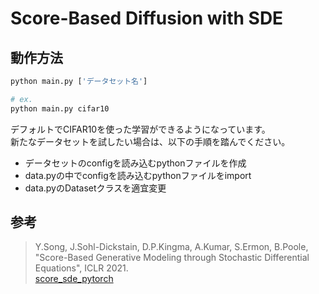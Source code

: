 # Score-Based Diffusion with SDE

## 動作方法
```python
python main.py ['データセット名']

# ex.
python main.py cifar10
```

デフォルトでCIFAR10を使った学習ができるようになっています。  
新たなデータセットを試したい場合は、以下の手順を踏んでください。
- データセットのconfigを読み込むpythonファイルを作成
- data.pyの中でconfigを読み込むpythonファイルをimport
- data.pyのDatasetクラスを適宜変更

## 参考
> Y.Song, J.Sohl-Dickstain, D.P.Kingma, A.Kumar, S.Ermon, B.Poole, "Score-Based Generative Modeling through Stochastic Differential Equations", ICLR 2021.  
> [score_sde_pytorch](https://github.com/yang-song/score_sde_pytorch)